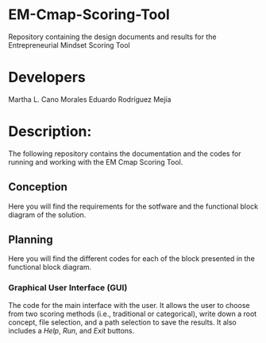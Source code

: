 # EM-Cmap-Scoring-Tool
Repository containing the design documents and results for the Entrepreneurial Mindset Scoring Tool
# Developers
Martha L. Cano Morales
Eduardo Rodríguez Mejía
# Description:
The following repository contains the documentation and the codes for running and working with the EM Cmap Scoring Tool.
##  Conception
Here you will find the requirements for the sotfware and the functional block diagram of the solution.
## Planning
Here you will find the different codes for each of the block presented in the functional block diagram.
### Graphical User Interface (GUI)
The code for the main interface with the user. It allows the user to choose from two scoring methods (i.e., traditional or categorical), write down a root concept, file selection, and a path selection to save the results.
It also includes a *Help*, *Run*, and *Exit* buttons.
